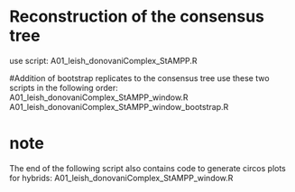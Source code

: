 
# Reconstruction of the consensus tree
use script: A01_leish_donovaniComplex_StAMPP.R

#Addition of bootstrap replicates to the consensus tree
use these two scripts in the following order:
A01_leish_donovaniComplex_StAMPP_window.R
A01_leish_donovaniComplex_StAMPP_window_bootstrap.R

# note
The end of the following script also contains code to generate circos plots for hybrids:
A01_leish_donovaniComplex_StAMPP_window.R
